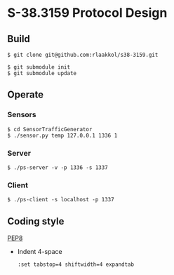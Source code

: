 # S-38.3159 Protocol Design

## Build
    $ git clone git@github.com:rlaakkol/s38-3159.git

    $ git submodule init
    $ git submodule update

## Operate
### Sensors
    $ cd SensorTrafficGenerator
    $ ./sensor.py temp 127.0.0.1 1336 1

### Server
    $ ./ps-server -v -p 1336 -s 1337

### Client
    $ ./ps-client -s localhost -p 1337

## Coding style

[PEP8](http://www.python.org/dev/peps/pep-0008/)

*   Indent 4-space

        :set tabstop=4 shiftwidth=4 expandtab

